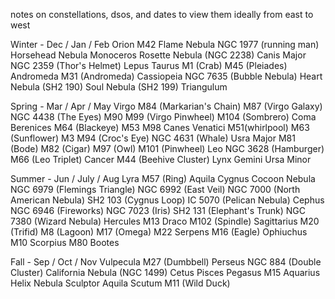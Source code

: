notes on constellations, dsos, and dates to view them
ideally from east to west

Winter - Dec / Jan / Feb 
    Orion
        M42
        Flame Nebula
        NGC 1977 (running man)
        Horsehead Nebula
    Monoceros
        Rosette Nebula (NGC 2238)
    Canis Major
        NGC 2359 (Thor's Helmet)
    Lepus
    Taurus
        M1 (Crab)
        M45 (Pleiades)
    Andromeda
        M31 (Andromeda)
    Cassiopeia
        NGC 7635 (Bubble Nebula)
        Heart Nebula (SH2 190)
        Soul Nebula (SH2 199)
    Triangulum

Spring - Mar / Apr / May
    Virgo
        M84 (Markarian's Chain)
        M87 (Virgo Galaxy)
        NGC 4438 (The Eyes)
        M90
        M99 (Virgo Pinwheel)
        M104 (Sombrero)
    Coma Berenices
        M64 (Blackeye)
        M53
        M98
    Canes Venatici
        M51(whirlpool)
        M63 (Sunflower)
        M3 
        M94 (Croc's Eye)
        NGC 4631 (Whale)
    Usra Major
        M81 (Bode)
        M82 (Cigar)
        M97 (Owl)
        M101 (Pinwheel)
    Leo
        NGC 3628 (Hamburger)
        M66 (Leo Triplet)
    Cancer
        M44 (Beehive Cluster)
    Lynx
    Gemini
    Ursa Minor

Summer - Jun / July / Aug
    Lyra
        M57 (Ring)
    Aquila
    Cygnus
        Cocoon Nebula
        NGC 6979 (Flemings Triangle)
        NGC 6992 (East Veil)
        NGC 7000 (North American Nebula)
        SH2 103 (Cygnus Loop)
        IC 5070 (Pelican Nebula)
    Cephus
        NGC 6946 (Fireworks)
        NGC 7023 (Iris)
        SH2 131 (Elephant's Trunk)
        NGC 7380 (Wizard Nebula)
    Hercules
        M13
    Draco
        M102 (Spindle)
    Sagittarius
        M20 (Trifid)
        M8 (Lagoon)
        M17 (Omega)
        M22
    Serpens
        M16 (Eagle)
    Ophiuchus
        M10
    Scorpius
        M80
    Bootes

Fall - Sep / Oct / Nov
    Vulpecula
        M27 (Dumbbell)
    Perseus
        NGC 884 (Double Cluster)
        California Nebula (NGC 1499)
    Cetus
    Pisces
    Pegasus
        M15
    Aquarius
        Helix Nebula
    Sculptor
    Aquila
    Scutum
        M11 (Wild Duck)